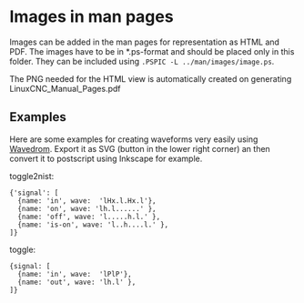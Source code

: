 # Images in man pages

Images can be added in the man pages for representation as HTML and PDF.
The images have to be in *.ps-format and should be placed only in this folder.
They can be included using `.PSPIC -L ../man/images/image.ps`.

The PNG needed for the HTML view is automatically created on generating LinuxCNC_Manual_Pages.pdf


## Examples

Here are some examples for creating waveforms very easily using [Wavedrom](https://wavedrom.com/editor.html).
Export it as SVG (button in the lower right corner) an then convert it to postscript using Inkscape for example.

toggle2nist:

```
{'signal': [
  {name: 'in', wave:  'lHx.l.Hx.l'},
  {name: 'on', wave: 'lh.l......' }, 
  {name: 'off', wave: 'l.....h.l.' }, 
  {name: 'is-on', wave: 'l..h....l.' }, 
]}
```

toggle:

```
{signal: [
  {name: 'in', wave:  'lPlP'},
  {name: 'out', wave: 'lh.l' }, 
]}
```
